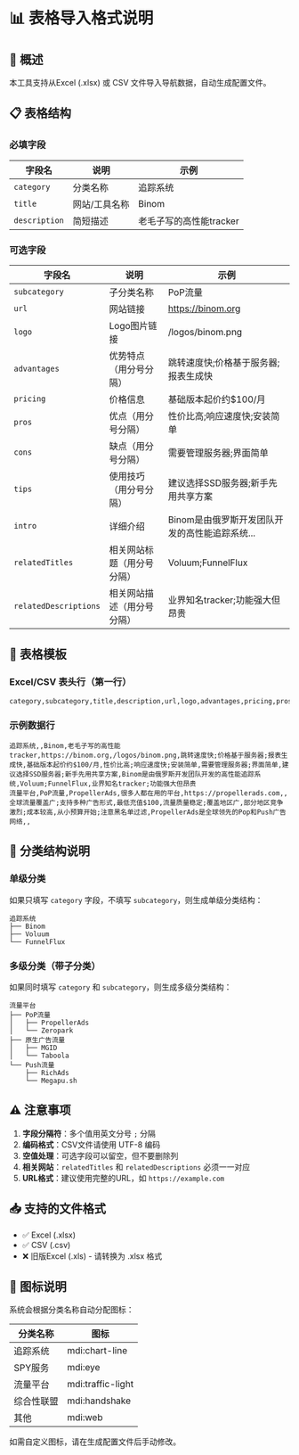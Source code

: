 # 📊 表格导入格式说明

## 🎯 概述

本工具支持从Excel (.xlsx) 或 CSV 文件导入导航数据，自动生成配置文件。

## 📋 表格结构

### 必填字段

| 字段名 | 说明 | 示例 |
|--------|------|------|
| `category` | 分类名称 | 追踪系统 |
| `title` | 网站/工具名称 | Binom |
| `description` | 简短描述 | 老毛子写的高性能tracker |

### 可选字段

| 字段名 | 说明 | 示例 |
|--------|------|------|
| `subcategory` | 子分类名称 | PoP流量 |
| `url` | 网站链接 | https://binom.org |
| `logo` | Logo图片链接 | /logos/binom.png |
| `advantages` | 优势特点（用分号分隔） | 跳转速度快;价格基于服务器;报表生成快 |
| `pricing` | 价格信息 | 基础版本起价约$100/月 |
| `pros` | 优点（用分号分隔） | 性价比高;响应速度快;安装简单 |
| `cons` | 缺点（用分号分隔） | 需要管理服务器;界面简单 |
| `tips` | 使用技巧（用分号分隔） | 建议选择SSD服务器;新手先用共享方案 |
| `intro` | 详细介绍 | Binom是由俄罗斯开发团队开发的高性能追踪系统... |
| `relatedTitles` | 相关网站标题（用分号分隔） | Voluum;FunnelFlux |
| `relatedDescriptions` | 相关网站描述（用分号分隔） | 业界知名tracker;功能强大但昂贵 |

## 📝 表格模板

### Excel/CSV 表头行（第一行）

```
category,subcategory,title,description,url,logo,advantages,pricing,pros,cons,tips,intro,relatedTitles,relatedDescriptions
```

### 示例数据行

```csv
追踪系统,,Binom,老毛子写的高性能tracker,https://binom.org,/logos/binom.png,跳转速度快;价格基于服务器;报表生成快,基础版本起价约$100/月,性价比高;响应速度快;安装简单,需要管理服务器;界面简单,建议选择SSD服务器;新手先用共享方案,Binom是由俄罗斯开发团队开发的高性能追踪系统,Voluum;FunnelFlux,业界知名tracker;功能强大但昂贵
流量平台,PoP流量,PropellerAds,很多人都在用的平台,https://propellerads.com,,全球流量覆盖广;支持多种广告形式,最低充值$100,流量质量稳定;覆盖地区广,部分地区竞争激烈;成本较高,从小预算开始;注意黑名单过滤,PropellerAds是全球领先的Pop和Push广告网络,,
```

## 🔧 分类结构说明

### 单级分类
如果只填写 `category` 字段，不填写 `subcategory`，则生成单级分类结构：

```
追踪系统
├── Binom
├── Voluum
└── FunnelFlux
```

### 多级分类（带子分类）
如果同时填写 `category` 和 `subcategory`，则生成多级分类结构：

```
流量平台
├── PoP流量
│   ├── PropellerAds
│   └── Zeropark
├── 原生广告流量
│   ├── MGID
│   └── Taboola
└── Push流量
    ├── RichAds
    └── Megapu.sh
```

## ⚠️ 注意事项

1. **字段分隔符**：多个值用英文分号 `;` 分隔
2. **编码格式**：CSV文件请使用 UTF-8 编码
3. **空值处理**：可选字段可以留空，但不要删除列
4. **相关网站**：`relatedTitles` 和 `relatedDescriptions` 必须一一对应
5. **URL格式**：建议使用完整的URL，如 `https://example.com`

## 📥 支持的文件格式

- ✅ Excel (.xlsx)
- ✅ CSV (.csv)
- ❌ 旧版Excel (.xls) - 请转换为 .xlsx 格式

## 🎨 图标说明

系统会根据分类名称自动分配图标：

| 分类名称 | 图标 |
|----------|------|
| 追踪系统 | mdi:chart-line |
| SPY服务 | mdi:eye |
| 流量平台 | mdi:traffic-light |
| 综合性联盟 | mdi:handshake |
| 其他 | mdi:web |

如需自定义图标，请在生成配置文件后手动修改。
